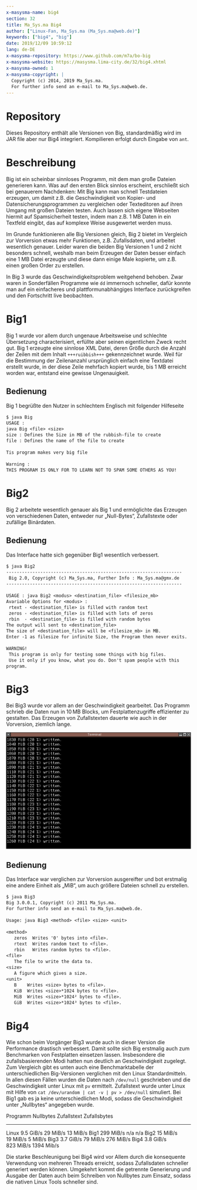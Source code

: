 ```yaml
---
x-masysma-name: big4
section: 32
title: Ma_Sys.ma Big4
author: ["Linux-Fan, Ma_Sys.ma (Ma_Sys.ma@web.de)"]
keywords: ["big4", "big"]
date: 2019/12/09 10:59:12
lang: de-DE
x-masysma-repository: https://www.github.com/m7a/bo-big
x-masysma-website: https://masysma.lima-city.de/32/big4.xhtml
x-masysma-owned: 1
x-masysma-copyright: |
  Copyright (c) 2014, 2019 Ma_Sys.ma.
  For further info send an e-mail to Ma_Sys.ma@web.de.
---
```

Repository
==========

Dieses Repository enthält alle Versionen von Big, standardmäßig wird im JAR file
aber nur Big4 integriert. Kompilieren erfolgt durch Eingabe von `ant`.

Beschreibung
============

Big ist ein scheinbar sinnloses Programm, mit dem man große Dateien generieren
kann. Was auf den ersten Blick sinnlos erscheint, erschließt sich
bei genauerem Nachdenken: Mit Big kann man schnell Testdateien erzeugen, um
damit z.B. die Geschwindigkeit von Kopier- und Datensicherungsprogrammen zu
vergleichen oder Texteditoren auf ihren Umgang mit großen Dateien testen. Auch
lassen sich eigene Webseiten hiermit auf Spamsicherheit testen, indem man z.B.
1 MB Daten in ein Textfeld eingibt, das auf komplexe Weise ausgewertet werden
muss.

Im Grunde funktionieren alle Big Versionen gleich, Big 2 bietet im Vergleich
zur Vorversion etwas mehr Funktionen, z.B. Zufallsdaten, und arbeitet wesentlich
genauer. Leider waren die beiden Big Versionen 1 und 2 nicht besonders schnell,
weshalb man beim Erzeugen der Daten besser einfach eine 1 MB Datei erzeugte und
diese dann einige Male kopierte, um z.B. einen großen Order zu erstellen.

In Big 3 wurde das Geschwindigkeitsproblem weitgehend behoben. Zwar waren in
Sonderfällen Programme wie `dd` immernoch schneller, dafür konnte man auf ein
einfacheres und plattformunabhängiges Interface zurückgreifen und den
Fortschritt live beobachten.

Big1
====

Big 1 wurde vor allem durch ungenaue Arbeitsweise und schlechte Übersetzung
characterisiert, erfüllte aber seinen eigentlichen Zweck recht gut. Big 1
erzeugte eine sinnlose XML Datei, deren Größe durch die Anzahl der Zeilen
mit dem Inhalt `+++ruibbish+++` gekennzeichnet wurde. Weil für die Bestimmung
der Zeilenanzahl ursprünglich einfach eine Textdatei erstellt wurde, in der
diese Zeile mehrfach kopiert wurde, bis 1 MB erreicht worden war, entstand eine
gewisse Ungenauigkeit.

## Bedienung

Big 1 begrüßte den Nutzer in schlechtem Englisch mit folgender Hilfeseite

	$ java Big
	USAGE :
	java Big <file> <size>
	size : Defines the Size in MB of the rubbish-file to create
	file : Defines the name of the file to create
	
	Tis program makes very big file
	
	Warning :
	THIS PROGRAM IS ONLY FOR TO LEARN NOT TO SPAM SOME OTHERS AS YOU!

Big2
====

Big 2 arbeitete wesentlich genauer als Big 1 und ermöglichte das Erzeugen
von verschiedenen Daten, entweder nur „Null-Bytes“, Zufallstexte oder
zufällige Binärdaten.

## Bedienung

Das Interface hatte sich gegenüber Big1 wesentlich verbessert.

	$ java Big2
	-------------------------------------------------------------------
	 Big 2.0, Copyright (c) Ma_Sys.ma, Further Info : Ma_Sys.ma@gmx.de
	-------------------------------------------------------------------
	
	USAGE : java Big2 <modus> <destination_file> <filesize_mb>
	Avariable Options for <modus> :
	 rtext - <destination_file> is filled with random text
	 zeros - <destination_file> is filled with lots of zeros
	 rbin  - <destination_file> is filled with random bytes
	The output will sent to <destination_file>
	The size of <destination_file> will be <filesize_mb> in MB.
	Enter -1 as filesize for infinite Size, the Program then never exits.
	
	WARNING!
	 This program is only for testing some things with big files.
	 Use it only if you know, what you do. Don't spam people with this program.

Big3
====

Bei Big3 wurde vor allem an der Geschwindigkeit gearbeitet. Das Programm
schrieb die Daten nun in 10 MB Blocks, um Festplattenzugriffe effizienter zu
gestalten. Das Erzeugen von Zufallstexten dauerte wie auch in der Vorversion,
ziemlich lange.

![Big 3 erstellt eine Binärdatei mit 5 GB Zufallsbytes](big4_att/screenshot3.png)

## Bedienung

Das Interface war verglichen zur Vorversion ausgereifter und bot
erstmalig eine andere Einheit als „MiB“, um auch größere Dateien schnell zu
erstellen.

	$ java Big3
	Big 3.0.0.1, Copyright (c) 2011 Ma_Sys.ma.
	For further info send an e-mail to Ma_Sys.ma@web.de.
	
	Usage: java Big3 <method> <file> <size> <unit>
	
	<method>
	   zeros  Writes '0' bytes into <file>.
	   rtext  Writes random text to <file>.
	   rbin   Writes random bytes to <file>.
	<file>
	   The file to write the data to.
	<size>
	   A figure which gives a size.
	<unit>
	   B    Writes <size> bytes to <file>.
	   KiB  Writes <size>*1024 bytes to <file>.
	   MiB  Writes <size>*1024² bytes to <file>.
	   GiB  Writes <size>*1024³ bytes to <file>.

Big4
====

Wie schon beim Vorgänger Big3 wurde auch in dieser Version die Performance
drastisch verbessert. Damit sollte sich Big erstmalig auch zum Benchmarken von
Festplatten einsetzen lassen. Insbesondere die zufallsbasierenden Modi hatten
nun deutlich an Geschwindigkeit zugelegt. Zum Vergleich gibt es unten auch
eine Benchmarktabelle der unterschiedlichen Big-Versionen verglichen mit den
Linux Standardmitteln. In allen diesen Fällen wurden die Daten nach `/dev/null`
geschrieben und die Geschwindigkeit unter Linux mit `pv` ermittelt. Zufallstext
wurde unter Linux mit Hilfe von `cat /dev/urandom | cat -v | pv > /dev/null`
simuliert. Bei Big1 gab es ja keine unterschiedlichen Modi, sodass die
Geschwindigkeit unter „Nullbytes“ angegeben wurde.

Programm  Nullbytes   Zufallstext  Zufallsbytes
--------  ----------  -----------  ------------
Linux     9.5 GiB/s   29 MiB/s     13 MiB/s
Big1      299 MiB/s   n/a          n/a
Big2      15 MiB/s    19 MiB/s     5 MiB/s
Big3      3.7 GiB/s   79 MiB/s     276 MiB/s
Big4      3.8 GiB/s   823 MiB/s    1394 Mib/s

Die starke Beschleunigung bei Big4 wird vor Allem durch die konsequente
Verwendung von mehreren Threads erreicht, sodass Zufallsdaten schneller
generiert werden können. Umgekehrt kommt die getrennte Generierung und Ausgabe
der Daten auch beim Schreiben von Nullbytes zum Einsatz, sodass die nativen
Linux Tools schneller sind.
